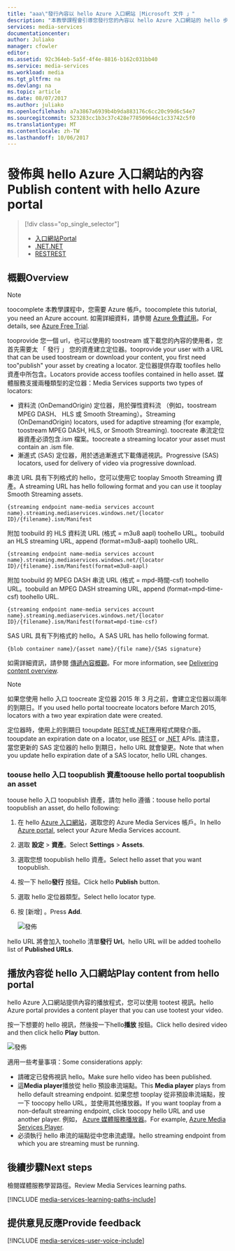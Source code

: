 ```yaml
---
title: "aaa\"發行內容以 hello Azure 入口網站 |Microsoft 文件 」"
description: "本教學課程會引導您發行您的內容以 hello Azure 入口網站的 hello 步驟。"
services: media-services
documentationcenter: 
author: Juliako
manager: cfowler
editor: 
ms.assetid: 92c364eb-5a5f-4f4e-8816-b162c031bb40
ms.service: media-services
ms.workload: media
ms.tgt_pltfrm: na
ms.devlang: na
ms.topic: article
ms.date: 08/07/2017
ms.author: juliako
ms.openlocfilehash: a7a3867a6939b4b9da883176c6cc20c99d6c54e7
ms.sourcegitcommit: 523283cc1b3c37c428e77850964dc1c33742c5f0
ms.translationtype: MT
ms.contentlocale: zh-TW
ms.lasthandoff: 10/06/2017
---
```

# <a name="publish-content-with-hello-azure-portal"></a><span data-ttu-id="9806f-103">發佈與 hello Azure 入口網站的內容</span><span class="sxs-lookup"><span data-stu-id="9806f-103">Publish content with hello Azure portal</span></span>
> [!div class="op_single_selector"]
> * [<span data-ttu-id="9806f-104">入口網站</span><span class="sxs-lookup"><span data-stu-id="9806f-104">Portal</span></span>](media-services-portal-publish.md)
> * [<span data-ttu-id="9806f-105">.NET</span><span class="sxs-lookup"><span data-stu-id="9806f-105">.NET</span></span>](media-services-deliver-streaming-content.md)
> * [<span data-ttu-id="9806f-106">REST</span><span class="sxs-lookup"><span data-stu-id="9806f-106">REST</span></span>](media-services-rest-deliver-streaming-content.md)
> 
> 

## <a name="overview"></a><span data-ttu-id="9806f-107">概觀</span><span class="sxs-lookup"><span data-stu-id="9806f-107">Overview</span></span>
> [!NOTE]
> <span data-ttu-id="9806f-108">toocomplete 本教學課程中，您需要 Azure 帳戶。</span><span class="sxs-lookup"><span data-stu-id="9806f-108">toocomplete this tutorial, you need an Azure account.</span></span> <span data-ttu-id="9806f-109">如需詳細資料，請參閱 [Azure 免費試用](https://azure.microsoft.com/pricing/free-trial/)。</span><span class="sxs-lookup"><span data-stu-id="9806f-109">For details, see [Azure Free Trial](https://azure.microsoft.com/pricing/free-trial/).</span></span> 
> 
> 

<span data-ttu-id="9806f-110">tooprovide 您一個 url，也可以使用的 toostream 或下載您的內容的使用者，您首先需要太 「 發行 」 您的資產建立定位器。</span><span class="sxs-lookup"><span data-stu-id="9806f-110">tooprovide your user with a  URL that can be used toostream or download your content, you first need too"publish" your asset by creating a locator.</span></span> <span data-ttu-id="9806f-111">定位器提供存取 toofiles hello 資產中所包含。</span><span class="sxs-lookup"><span data-stu-id="9806f-111">Locators provide access toofiles contained in hello asset.</span></span> <span data-ttu-id="9806f-112">媒體服務支援兩種類型的定位器：</span><span class="sxs-lookup"><span data-stu-id="9806f-112">Media Services supports two types of locators:</span></span> 

* <span data-ttu-id="9806f-113">資料流 (OnDemandOrigin) 定位器，用於彈性資料流 （例如，toostream MPEG DASH、 HLS 或 Smooth Streaming）。</span><span class="sxs-lookup"><span data-stu-id="9806f-113">Streaming (OnDemandOrigin) locators, used for adaptive streaming (for example, toostream MPEG DASH, HLS, or Smooth Streaming).</span></span> <span data-ttu-id="9806f-114">toocreate 串流定位器資產必須包含.ism 檔案。</span><span class="sxs-lookup"><span data-stu-id="9806f-114">toocreate a streaming locator your asset must contain an .ism file.</span></span> 
* <span data-ttu-id="9806f-115">漸進式 (SAS) 定位器，用於透過漸進式下載傳遞視訊。</span><span class="sxs-lookup"><span data-stu-id="9806f-115">Progressive (SAS) locators, used for delivery of video via progressive download.</span></span>

<span data-ttu-id="9806f-116">串流 URL 具有下列格式的 hello，您可以使用它 tooplay Smooth Streaming 資產。</span><span class="sxs-lookup"><span data-stu-id="9806f-116">A streaming URL has hello following format and you can use it tooplay Smooth Streaming assets.</span></span>

    {streaming endpoint name-media services account name}.streaming.mediaservices.windows.net/{locator ID}/{filename}.ism/Manifest

<span data-ttu-id="9806f-117">附加 toobuild 的 HLS 資料流 URL (格式 = m3u8 aapl) toohello URL。</span><span class="sxs-lookup"><span data-stu-id="9806f-117">toobuild an HLS streaming URL, append (format=m3u8-aapl) toohello URL.</span></span>

    {streaming endpoint name-media services account name}.streaming.mediaservices.windows.net/{locator ID}/{filename}.ism/Manifest(format=m3u8-aapl)

<span data-ttu-id="9806f-118">附加 toobuild 的 MPEG DASH 串流 URL (格式 = mpd-時間-csf) toohello URL。</span><span class="sxs-lookup"><span data-stu-id="9806f-118">toobuild an  MPEG DASH streaming URL, append (format=mpd-time-csf) toohello URL.</span></span>

    {streaming endpoint name-media services account name}.streaming.mediaservices.windows.net/{locator ID}/{filename}.ism/Manifest(format=mpd-time-csf)

<span data-ttu-id="9806f-119">SAS URL 具有下列格式的 hello。</span><span class="sxs-lookup"><span data-stu-id="9806f-119">A SAS URL has hello following format.</span></span>

    {blob container name}/{asset name}/{file name}/{SAS signature}

<span data-ttu-id="9806f-120">如需詳細資訊，請參閱 [傳遞內容概觀](media-services-deliver-content-overview.md)。</span><span class="sxs-lookup"><span data-stu-id="9806f-120">For more information, see [Delivering content overview](media-services-deliver-content-overview.md).</span></span>

> [!NOTE]
> <span data-ttu-id="9806f-121">如果您使用 hello 入口 toocreate 定位器 2015 年 3 月之前，會建立定位器以兩年的到期日。</span><span class="sxs-lookup"><span data-stu-id="9806f-121">If you used hello portal toocreate locators before March 2015, locators with a two year expiration date were created.</span></span>  
> 
> 

<span data-ttu-id="9806f-122">定位器時，使用上的到期日 tooupdate [REST](https://docs.microsoft.com/rest/api/media/operations/locator#update_a_locator)或[.NET](http://go.microsoft.com/fwlink/?LinkID=533259)應用程式開發介面。</span><span class="sxs-lookup"><span data-stu-id="9806f-122">tooupdate an expiration date on a locator, use [REST](https://docs.microsoft.com/rest/api/media/operations/locator#update_a_locator) or [.NET](http://go.microsoft.com/fwlink/?LinkID=533259) APIs.</span></span> <span data-ttu-id="9806f-123">請注意，當您更新的 SAS 定位器的 hello 到期日，hello URL 就會變更。</span><span class="sxs-lookup"><span data-stu-id="9806f-123">Note that when you update hello expiration date of a SAS locator, hello URL changes.</span></span>

### <a name="toouse-hello-portal-toopublish-an-asset"></a><span data-ttu-id="9806f-124">toouse hello 入口 toopublish 資產</span><span class="sxs-lookup"><span data-stu-id="9806f-124">toouse hello portal toopublish an asset</span></span>
<span data-ttu-id="9806f-125">toouse hello 入口 toopublish 資產，請勿 hello 遵循：</span><span class="sxs-lookup"><span data-stu-id="9806f-125">toouse hello portal toopublish an asset, do hello following:</span></span>

1. <span data-ttu-id="9806f-126">在 hello [Azure 入口網站](https://portal.azure.com/)，選取您的 Azure Media Services 帳戶。</span><span class="sxs-lookup"><span data-stu-id="9806f-126">In hello [Azure portal](https://portal.azure.com/), select your Azure Media Services account.</span></span>
2. <span data-ttu-id="9806f-127">選取 **設定** > **資產**。</span><span class="sxs-lookup"><span data-stu-id="9806f-127">Select **Settings** > **Assets**.</span></span>
3. <span data-ttu-id="9806f-128">選取您想 toopublish hello 資產。</span><span class="sxs-lookup"><span data-stu-id="9806f-128">Select hello asset that you want toopublish.</span></span>
4. <span data-ttu-id="9806f-129">按一下 hello**發行** 按鈕。</span><span class="sxs-lookup"><span data-stu-id="9806f-129">Click hello **Publish** button.</span></span>
5. <span data-ttu-id="9806f-130">選取 hello 定位器類型。</span><span class="sxs-lookup"><span data-stu-id="9806f-130">Select hello locator type.</span></span>
6. <span data-ttu-id="9806f-131">按 [新增] 。</span><span class="sxs-lookup"><span data-stu-id="9806f-131">Press **Add**.</span></span>
   
    ![發佈](./media/media-services-portal-vod-get-started/media-services-publish1.png)

<span data-ttu-id="9806f-133">hello URL 將會加入 toohello 清單**發行 Url**。</span><span class="sxs-lookup"><span data-stu-id="9806f-133">hello URL will be added toohello list of **Published URLs**.</span></span>

## <a name="play-content-from-hello-portal"></a><span data-ttu-id="9806f-134">播放內容從 hello 入口網站</span><span class="sxs-lookup"><span data-stu-id="9806f-134">Play content from hello portal</span></span>
<span data-ttu-id="9806f-135">hello Azure 入口網站提供內容的播放程式，您可以使用 tootest 視訊。</span><span class="sxs-lookup"><span data-stu-id="9806f-135">hello Azure portal provides a content player that you can use tootest your video.</span></span>

<span data-ttu-id="9806f-136">按一下想要的 hello 視訊，然後按一下hello**播放** 按鈕。</span><span class="sxs-lookup"><span data-stu-id="9806f-136">Click hello desired video and then click hello **Play** button.</span></span>

![發佈](./media/media-services-portal-vod-get-started/media-services-play.png)

<span data-ttu-id="9806f-138">適用一些考量事項：</span><span class="sxs-lookup"><span data-stu-id="9806f-138">Some considerations apply:</span></span>

* <span data-ttu-id="9806f-139">請確定已發佈視訊 hello。</span><span class="sxs-lookup"><span data-stu-id="9806f-139">Make sure hello video has been published.</span></span>
* <span data-ttu-id="9806f-140">這**Media player**播放從 hello 預設串流端點。</span><span class="sxs-lookup"><span data-stu-id="9806f-140">This **Media player** plays from hello default streaming endpoint.</span></span> <span data-ttu-id="9806f-141">如果您想 tooplay 從非預設串流端點，按一下 toocopy hello URL，並使用其他播放器。</span><span class="sxs-lookup"><span data-stu-id="9806f-141">If you want tooplay from a non-default streaming endpoint, click toocopy hello URL and use another player.</span></span> <span data-ttu-id="9806f-142">例如， [Azure 媒體服務播放器](http://amsplayer.azurewebsites.net/azuremediaplayer.html)。</span><span class="sxs-lookup"><span data-stu-id="9806f-142">For example, [Azure Media Services Player](http://amsplayer.azurewebsites.net/azuremediaplayer.html).</span></span>
* <span data-ttu-id="9806f-143">必須執行 hello 串流的端點從中您串流處理。</span><span class="sxs-lookup"><span data-stu-id="9806f-143">hello streaming endpoint from which you are streaming must be running.</span></span>  

## <a name="next-steps"></a><span data-ttu-id="9806f-144">後續步驟</span><span class="sxs-lookup"><span data-stu-id="9806f-144">Next steps</span></span>
<span data-ttu-id="9806f-145">檢閱媒體服務學習路徑。</span><span class="sxs-lookup"><span data-stu-id="9806f-145">Review Media Services learning paths.</span></span>

[!INCLUDE [media-services-learning-paths-include](../../includes/media-services-learning-paths-include.md)]

## <a name="provide-feedback"></a><span data-ttu-id="9806f-146">提供意見反應</span><span class="sxs-lookup"><span data-stu-id="9806f-146">Provide feedback</span></span>
[!INCLUDE [media-services-user-voice-include](../../includes/media-services-user-voice-include.md)]

